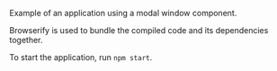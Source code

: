Example of an application using a modal window component.

Browserify is used to bundle the compiled code and its dependencies together.

To start the application, run `npm start`.